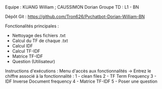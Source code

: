 Equipe : KUANG William ; CAUSSIMON Dorian
Groupe TD : L1 - BN 

Dépôt Git : https://github.com/Tron626/Pychatbot-Dorian-William-BN

Fonctionalités principales : 
  - Nettoyage des fichiers .txt
  - Calcul du TF de chaque .txt
  - Calcul IDF
  - Calcul TF-IDF
  - Matrice TF-IDF
  - Question (Utilisateur)

Instructions d'exécutions : Menu d'accès aux fonctionnalités
-> Entrez le chiffre associé à la fonctionnalité :
1 - clean files
2 - TF Term Frequency
3 - IDF Inverse Document frequency
4 - Matrice TF-IDF
5 - Poser une question